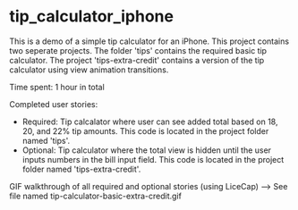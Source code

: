 # tip_calculator_iphone
This is a demo of a simple tip calculator for an iPhone. This project contains two seperate projects. The folder 'tips' contains the required basic tip calculator. The project 'tips-extra-credit' contains a version of the tip calculator using view animation transitions.

Time spent: 1 hour in total

Completed user stories:
- Required: Tip calcalator where user can see added total based on 18, 20, and 22% tip amounts. This code is located in the project folder named 'tips'.
- Optional: Tip calculator where the total view is hidden until the user inputs numbers in the bill input field. This code is located in the project folder named 'tips-extra-credit'.
 
GIF walkthrough of all required and optional stories (using LiceCap) --> See file named tip-calculator-basic-extra-credit.gif

